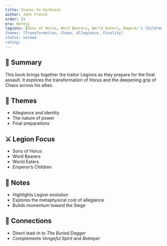 ```yaml
---
title: Slaves to Darkness  
author: John French  
order: 24  
era: Heresy  
legions: [Sons of Horus, Word Bearers, World Eaters, Emperor's Children]  
themes: [Transformation, Chaos, Allegiance, Finality]  
status: unread  
rating:  
---
```


## 🧭 Summary  
This book brings together the traitor Legions as they prepare for the final assault. It explores the transformation of Horus and the deepening grip of Chaos across his allies.

## 🧠 Themes  
- Allegiance and identity  
- The nature of power  
- Final preparations  

## ⚔️ Legion Focus  
- Sons of Horus  
- Word Bearers  
- World Eaters  
- Emperor’s Children  

## 📝 Notes  
- Highlights Legion evolution  
- Explores the metaphysical cost of allegiance  
- Builds momentum toward the Siege  

## 🔗 Connections  
- Direct lead-in to *The Buried Dagger*  
- Complements *Vengeful Spirit* and *Betrayer*  
